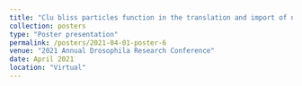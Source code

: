 ```yaml
---
title: "Clu bliss particles function in the translation and import of nucleus-encoded mitochondrial proteins"
collection: posters
type: "Poster presentation"
permalink: /posters/2021-04-01-poster-6
venue: "2021 Annual Drosophila Research Conference"
date: April 2021
location: "Virtual"
---
```

